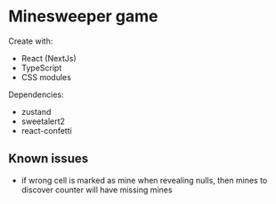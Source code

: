 # Minesweeper game

Create with:

-   React (NextJs)
-   TypeScript
-   CSS modules

Dependencies:

-   zustand
-   sweetalert2
-   react-confetti

## Known issues

-   if wrong cell is marked as mine when revealing nulls, then mines to discover counter will have missing mines
